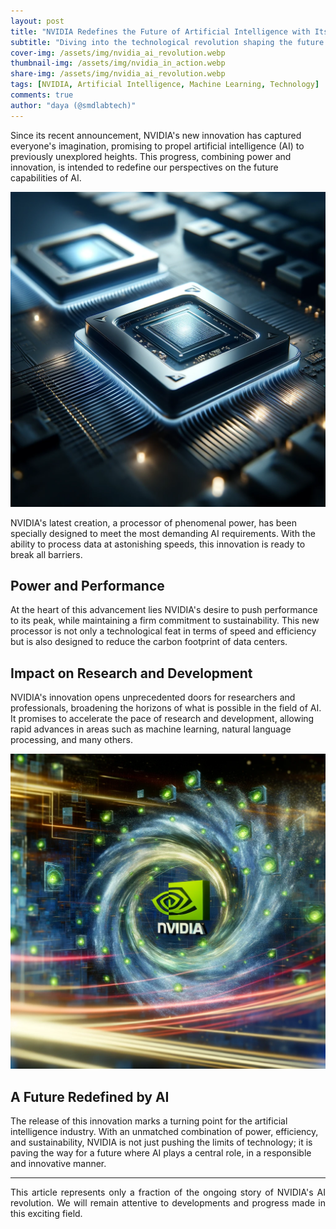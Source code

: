 ```yaml
---
layout: post
title: "NVIDIA Redefines the Future of Artificial Intelligence with Its Latest Innovation"
subtitle: "Diving into the technological revolution shaping the future of AI"
cover-img: /assets/img/nvidia_ai_revolution.webp
thumbnail-img: /assets/img/nvidia_in_action.webp
share-img: /assets/img/nvidia_ai_revolution.webp
tags: [NVIDIA, Artificial Intelligence, Machine Learning, Technology]
comments: true
author: "daya (@smdlabtech)"
---
```


Since its recent announcement, NVIDIA's new innovation has captured everyone's imagination, promising to propel artificial intelligence (AI) to previously unexplored heights. This progress, combining power and innovation, is intended to redefine our perspectives on the future capabilities of AI.

![NVIDIA AI Revolution](/assets/img/nvidia_ai_revolution.webp)

NVIDIA's latest creation, a processor of phenomenal power, has been specially designed to meet the most demanding AI requirements. With the ability to process data at astonishing speeds, this innovation is ready to break all barriers.

## Power and Performance

At the heart of this advancement lies NVIDIA's desire to push performance to its peak, while maintaining a firm commitment to sustainability. This new processor is not only a technological feat in terms of speed and efficiency but is also designed to reduce the carbon footprint of data centers.

## Impact on Research and Development

NVIDIA's innovation opens unprecedented doors for researchers and professionals, broadening the horizons of what is possible in the field of AI. It promises to accelerate the pace of research and development, allowing rapid advances in areas such as machine learning, natural language processing, and many others.

![NVIDIA in Action](/assets/img/nvidia_in_action.webp)

## A Future Redefined by AI

The release of this innovation marks a turning point for the artificial intelligence industry. With an unmatched combination of power, efficiency, and sustainability, NVIDIA is not just pushing the limits of technology; it is paving the way for a future where AI plays a central role, in a responsible and innovative manner.

---

<p style="text-align: justify;"> 
This article represents only a fraction of the ongoing story of NVIDIA's AI revolution. We will remain attentive to developments and progress made in this exciting field.
</p>
